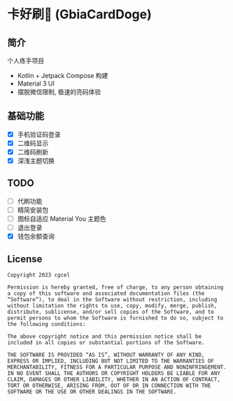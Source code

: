# 卡好刷🐶 (GbiaCardDoge)

## 简介

个人练手项目

- Kotlin + Jetpack Compose 构建
- Material 3 UI
- 摆脱微信限制, 极速的亮码体验

## 基础功能

- [x] 手机验证码登录
- [x] 二维码显示
- [x] 二维码刷新
- [x] 深浅主题切换

## TODO

- [ ] 代刷功能
- [ ] 精简安装包
- [ ] 图标自适应 Material You 主题色
- [ ] 退出登录
- [x] 钱包余额查询

## License

```
Copyright 2023 cgcel

Permission is hereby granted, free of charge, to any person obtaining a copy of this software and associated documentation files (the “Software”), to deal in the Software without restriction, including without limitation the rights to use, copy, modify, merge, publish, distribute, sublicense, and/or sell copies of the Software, and to permit persons to whom the Software is furnished to do so, subject to the following conditions:

The above copyright notice and this permission notice shall be included in all copies or substantial portions of the Software.

THE SOFTWARE IS PROVIDED “AS IS”, WITHOUT WARRANTY OF ANY KIND, EXPRESS OR IMPLIED, INCLUDING BUT NOT LIMITED TO THE WARRANTIES OF MERCHANTABILITY, FITNESS FOR A PARTICULAR PURPOSE AND NONINFRINGEMENT. IN NO EVENT SHALL THE AUTHORS OR COPYRIGHT HOLDERS BE LIABLE FOR ANY CLAIM, DAMAGES OR OTHER LIABILITY, WHETHER IN AN ACTION OF CONTRACT, TORT OR OTHERWISE, ARISING FROM, OUT OF OR IN CONNECTION WITH THE SOFTWARE OR THE USE OR OTHER DEALINGS IN THE SOFTWARE.
```